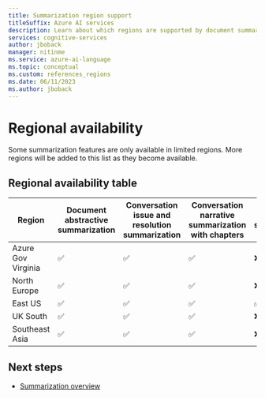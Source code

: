 ```yaml
---
title: Summarization region support
titleSuffix: Azure AI services
description: Learn about which regions are supported by document summarization.
services: cognitive-services
author: jboback
manager: nitinme
ms.service: azure-ai-language
ms.topic: conceptual
ms.custom: references_regions
ms.date: 06/11/2023
ms.author: jboback
---
```


# Regional availability

Some summarization features are only available in limited regions. More regions will be added to this list as they become available.

## Regional availability table

|Region            |Document abstractive summarization|Conversation issue and resolution summarization|Conversation narrative summarization with chapters|Custom summarization|
|------------------|----------------------------------|-----------------------------------------------|--------------------------------------------------|--------------------|
|Azure Gov Virginia|&#9989;                           |&#9989;                                        |&#9989;                                           |&#10060;            |
|North Europe      |&#9989;                           |&#9989;                                        |&#9989;                                           |&#10060;            |
|East US           |&#9989;                           |&#9989;                                        |&#9989;                                           |&#9989;             |
|UK South          |&#9989;                           |&#9989;                                        |&#9989;                                           |&#10060;            |
|Southeast Asia    |&#9989;                           |&#9989;                                        |&#9989;                                           |&#10060;            |

## Next steps

* [Summarization overview](overview.md)
